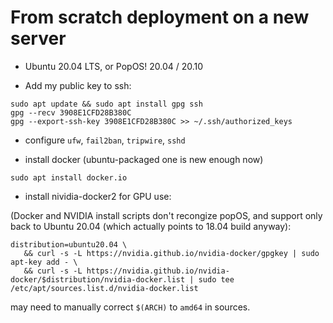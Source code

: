   # From scratch deployment on a new server
  
  - Ubuntu 20.04 LTS, or PopOS! 20.04 / 20.10
  
  - Add my public key to ssh:
  
```
sudo apt update && sudo apt install gpg ssh
gpg --recv 3908E1CFD28B380C
gpg --export-ssh-key 3908E1CFD28B380C >> ~/.ssh/authorized_keys
```


- configure `ufw`, `fail2ban`, `tripwire`, `sshd`


- install docker (ubuntu-packaged one is new enough now)

```
sudo apt install docker.io
```

- install nividia-docker2 for GPU use:

(Docker and NVIDIA install scripts don't recongize popOS, and support only back to Ubuntu 20.04 (which actually points to 18.04 build anyway):

```
distribution=ubuntu20.04 \
   && curl -s -L https://nvidia.github.io/nvidia-docker/gpgkey | sudo apt-key add - \
   && curl -s -L https://nvidia.github.io/nvidia-docker/$distribution/nvidia-docker.list | sudo tee /etc/apt/sources.list.d/nvidia-docker.list
```
may need to manually correct `$(ARCH)` to `amd64` in sources.  
